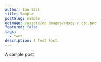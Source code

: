 ```yaml
---
author: Ian Bull
title: Sample
postSlug: sample
ogImage: /assets/og_images/rusty_r_cog.png
featured: false
tags:
  - test
description: A Test Post.
---
```


A sample post
